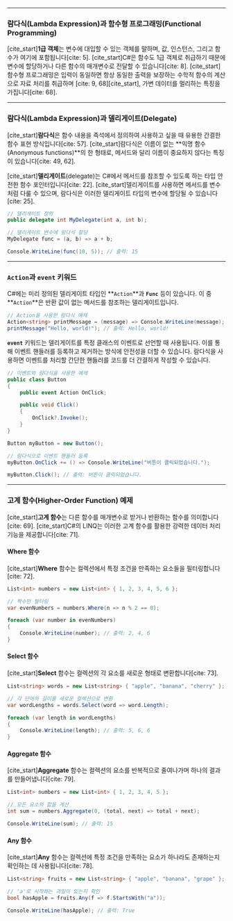 
-----

### 람다식(Lambda Expression)과 함수형 프로그래밍(Functional Programming)

[cite\_start]**1급 객체**는 변수에 대입할 수 있는 객체를 말하며, 값, 인스턴스, 그리고 함수가 여기에 포함됩니다[cite: 5]. [cite\_start]C\#은 함수도 1급 객체로 취급하기 때문에 변수에 할당하거나 다른 함수의 매개변수로 전달할 수 있습니다[cite: 8]. [cite\_start]함수형 프로그래밍은 입력이 동일하면 항상 동일한 출력을 보장하는 수학적 함수의 계산으로 자료 처리를 취급하며 [cite: 9, 68][cite\_start], 가변 데이터를 멀리하는 특징을 가집니다[cite: 68].

-----

### 람다식(Lambda Expression)과 델리게이트(Delegate)

[cite\_start]**람다식**은 함수 내용을 즉석에서 정의하여 사용하고 싶을 때 유용한 간결한 함수 표현 방식입니다[cite: 57]. [cite\_start]람다식은 이름이 없는 \*\*익명 함수(Anonymous functions)\*\*의 한 형태로, 메서드와 달리 이름이 중요하지 않다는 특징이 있습니다[cite: 49, 62].

[cite\_start]**델리게이트**(delegate)는 C\#에서 메서드를 참조할 수 있도록 하는 타입 안전한 함수 포인터입니다[cite: 22]. [cite\_start]델리게이트를 사용하면 메서드를 변수처럼 다룰 수 있으며, 람다식은 이러한 델리게이트 타입의 변수에 할당될 수 있습니다[cite: 25].

```csharp
// 델리게이트 정의
public delegate int MyDelegate(int a, int b);

// 델리게이트 변수에 람다식 할당
MyDelegate func = (a, b) => a + b;

Console.WriteLine(func(10, 5)); // 출력: 15
```

-----

### `Action`과 `event` 키워드

C\#에는 미리 정의된 델리게이트 타입인 \*\*`Action`\*\*과 **`Func`** 등이 있습니다. 이 중 \*\*`Action`\*\*은 반환 값이 없는 메서드를 참조하는 델리게이트입니다.

```csharp
// Action을 사용한 람다식 예제
Action<string> printMessage = (message) => Console.WriteLine(message);
printMessage("Hello, world!"); // 출력: Hello, world!
```

**`event`** 키워드는 델리게이트를 특정 클래스의 이벤트로 선언할 때 사용됩니다. 이를 통해 이벤트 핸들러를 등록하고 제거하는 방식에 안전성을 더할 수 있습니다. 람다식을 사용하면 이벤트를 처리할 간단한 핸들러를 코드를 더 간결하게 작성할 수 있습니다.

```csharp
// 이벤트와 람다식을 사용한 예제
public class Button
{
    public event Action OnClick;

    public void Click()
    {
        OnClick?.Invoke();
    }
}

Button myButton = new Button();

// 람다식으로 이벤트 핸들러 등록
myButton.OnClick += () => Console.WriteLine("버튼이 클릭되었습니다.");

myButton.Click(); // 출력: 버튼이 클릭되었습니다.
```

-----

### 고계 함수(Higher-Order Function) 예제

[cite\_start]**고계 함수**는 다른 함수를 매개변수로 받거나 반환하는 함수를 의미합니다[cite: 69]. [cite\_start]C\#의 LINQ는 이러한 고계 함수를 활용한 강력한 데이터 처리 기능을 제공합니다[cite: 71].

#### Where 함수

[cite\_start]**Where** 함수는 컬렉션에서 특정 조건을 만족하는 요소들을 필터링합니다[cite: 72].

```csharp
List<int> numbers = new List<int> { 1, 2, 3, 4, 5, 6 };

// 짝수만 필터링
var evenNumbers = numbers.Where(n => n % 2 == 0);

foreach (var number in evenNumbers)
{
    Console.WriteLine(number); // 출력: 2, 4, 6
}
```

#### Select 함수

[cite\_start]**Select** 함수는 컬렉션의 각 요소를 새로운 형태로 변환합니다[cite: 73].

```csharp
List<string> words = new List<string> { "apple", "banana", "cherry" };

// 각 단어의 길이를 새로운 컬렉션으로 변환
var wordLengths = words.Select(word => word.Length);

foreach (var length in wordLengths)
{
    Console.WriteLine(length); // 출력: 5, 6, 6
}
```

#### Aggregate 함수

[cite\_start]**Aggregate** 함수는 컬렉션의 요소를 반복적으로 줄여나가며 하나의 결과를 만들어냅니다[cite: 79].

```csharp
List<int> numbers = new List<int> { 1, 2, 3, 4, 5 };

// 모든 요소의 합을 계산
int sum = numbers.Aggregate(0, (total, next) => total + next);

Console.WriteLine(sum); // 출력: 15
```

#### Any 함수

[cite\_start]**Any** 함수는 컬렉션에 특정 조건을 만족하는 요소가 하나라도 존재하는지 확인하는 데 사용됩니다[cite: 78].

```csharp
List<string> fruits = new List<string> { "apple", "banana", "grape" };

// 'a'로 시작하는 과일이 있는지 확인
bool hasApple = fruits.Any(f => f.StartsWith("a"));

Console.WriteLine(hasApple); // 출력: True
```